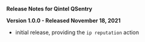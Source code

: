 **Release Notes for Qintel QSentry**

**Version 1.0.0 - Released November 18, 2021**

- initial release, providing the `ip reputation` action

